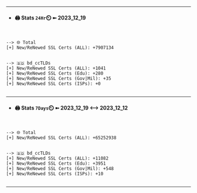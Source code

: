 

---
- #### 🖨️ **Stats** `24Hr`⏲️ ➼ 2023_12_19
```console


--> 🌐 Total
[+] New/ReNewed SSL Certs (ALL): +7907134


--> 🇧🇩 bd_ccTLDs
[+] New/ReNewed SSL Certs (ALL): +1041
[+] New/ReNewed SSL Certs (Edu): +280
[+] New/ReNewed SSL Certs (Gov|Mil): +35
[+] New/ReNewed SSL Certs (ISPs): +0


```

---
- #### 🖨️ **Stats** `7Days`⏲️ ➼ 2023_12_19 <--> 2023_12_12
```console


--> 🌐 Total
[+] New/ReNewed SSL Certs (ALL): +65252938


--> 🇧🇩 bd_ccTLDs
[+] New/ReNewed SSL Certs (ALL): +11082
[+] New/ReNewed SSL Certs (Edu): +3951
[+] New/ReNewed SSL Certs (Gov|Mil): +548
[+] New/ReNewed SSL Certs (ISPs): +10


```

---

